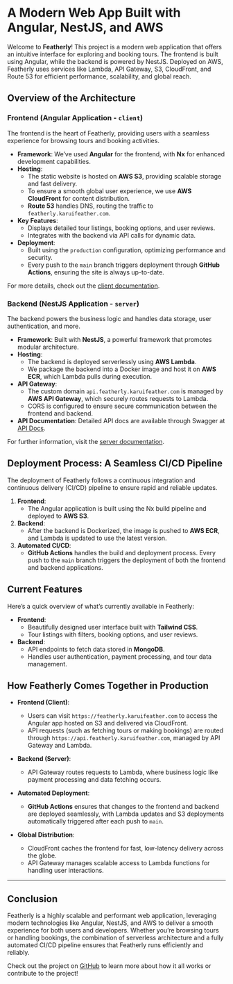 # A Modern Web App Built with Angular, NestJS, and AWS

Welcome to **Featherly**! This project is a modern web application that offers an intuitive interface for exploring and booking tours. The frontend is built using Angular, while the backend is powered by NestJS. Deployed on AWS, Featherly uses services like Lambda, API Gateway, S3, CloudFront, and Route 53 for efficient performance, scalability, and global reach.

## **Overview of the Architecture**

### **Frontend (Angular Application - `client`)**

The frontend is the heart of Featherly, providing users with a seamless experience for browsing tours and booking activities.

- **Framework**: We’ve used **Angular** for the frontend, with **Nx** for enhanced development capabilities.
- **Hosting**:
  - The static website is hosted on **AWS S3**, providing scalable storage and fast delivery.
  - To ensure a smooth global user experience, we use **AWS CloudFront** for content distribution.
  - **Route 53** handles DNS, routing the traffic to `featherly.karuifeather.com`.
- **Key Features**:
  - Displays detailed tour listings, booking options, and user reviews.
  - Integrates with the backend via API calls for dynamic data.
- **Deployment**:
  - Built using the `production` configuration, optimizing performance and security.
  - Every push to the `main` branch triggers deployment through **GitHub Actions**, ensuring the site is always up-to-date.

For more details, check out the [client documentation](https://github.com/karuifeather/featherly/tree/main/docs/client.md).

### **Backend (NestJS Application - `server`)**

The backend powers the business logic and handles data storage, user authentication, and more.

- **Framework**: Built with **NestJS**, a powerful framework that promotes modular architecture.
- **Hosting**:
  - The backend is deployed serverlessly using **AWS Lambda**.
  - We package the backend into a Docker image and host it on **AWS ECR**, which Lambda pulls during execution.
- **API Gateway**:
  - The custom domain `api.featherly.karuifeather.com` is managed by **AWS API Gateway**, which securely routes requests to Lambda.
  - CORS is configured to ensure secure communication between the frontend and backend.
- **API Documentation**: Detailed API docs are available through Swagger at [API Docs](https://api.featherly.karuifeather.com/docs).

For further information, visit the [server documentation](https://github.com/karuifeather/featherly/tree/main/docs/server.md).

## **Deployment Process: A Seamless CI/CD Pipeline**

The deployment of Featherly follows a continuous integration and continuous delivery (CI/CD) pipeline to ensure rapid and reliable updates.

1. **Frontend**:
   - The Angular application is built using the Nx build pipeline and deployed to **AWS S3**.
2. **Backend**:
   - After the backend is Dockerized, the image is pushed to **AWS ECR**, and Lambda is updated to use the latest version.
3. **Automated CI/CD**:
   - **GitHub Actions** handles the build and deployment process. Every push to the `main` branch triggers the deployment of both the frontend and backend applications.

## **Current Features**

Here’s a quick overview of what’s currently available in Featherly:

- **Frontend**:
  - Beautifully designed user interface built with **Tailwind CSS**.
  - Tour listings with filters, booking options, and user reviews.
- **Backend**:
  - API endpoints to fetch data stored in **MongoDB**.
  - Handles user authentication, payment processing, and tour data management.

## **How Featherly Comes Together in Production**

- **Frontend (Client)**:
  - Users can visit `https://featherly.karuifeather.com` to access the Angular app hosted on S3 and delivered via CloudFront.
  - API requests (such as fetching tours or making bookings) are routed through `https://api.featherly.karuifeather.com`, managed by API Gateway and Lambda.
  
- **Backend (Server)**:
  - API Gateway routes requests to Lambda, where business logic like payment processing and data fetching occurs.
  
- **Automated Deployment**:
  - **GitHub Actions** ensures that changes to the frontend and backend are deployed seamlessly, with Lambda updates and S3 deployments automatically triggered after each push to `main`.
  
- **Global Distribution**:
  - CloudFront caches the frontend for fast, low-latency delivery across the globe.
  - API Gateway manages scalable access to Lambda functions for handling user interactions.

---

## **Conclusion**

Featherly is a highly scalable and performant web application, leveraging modern technologies like Angular, NestJS, and AWS to deliver a smooth experience for both users and developers. Whether you’re browsing tours or handling bookings, the combination of serverless architecture and a fully automated CI/CD pipeline ensures that Featherly runs efficiently and reliably. 

Check out the project on [GitHub](https://github.com/karuifeather/featherly) to learn more about how it all works or contribute to the project!
